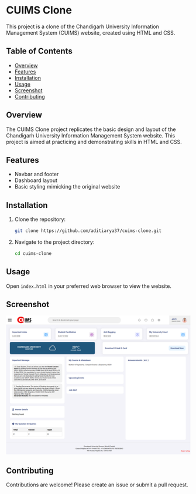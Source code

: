 # CUIMS Clone

This project is a clone of the Chandigarh University Information Management System (CUIMS) website, created using HTML and CSS.

## Table of Contents
- [Overview](#overview)
- [Features](#features)
- [Installation](#installation)
- [Usage](#usage)
- [Screenshot](#screenshot)
- [Contributing](#contributing)

## Overview
The CUIMS Clone project replicates the basic design and layout of the Chandigarh University Information Management System website. This project is aimed at practicing and demonstrating skills in HTML and CSS.

## Features
- Navbar and footer
- Dashboard layout
- Basic styling mimicking the original website

## Installation
1. Clone the repository:
    ```sh
    git clone https://github.com/aditiarya37/cuims-clone.git
    ```
2. Navigate to the project directory:
    ```sh
    cd cuims-clone
    ```

## Usage
Open `index.html` in your preferred web browser to view the website.

## Screenshot
![Dashboard](Images/cuims-screenshot.png)

## Contributing
Contributions are welcome! Please create an issue or submit a pull request.

